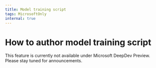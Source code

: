 ```yaml
---
title: Model training script
tags: MicrosoftOnly
internal: true
---
```


# How to author model training script

This feature is currently not available under Microsoft DeepDev Preview. Please stay tuned for announcements.
